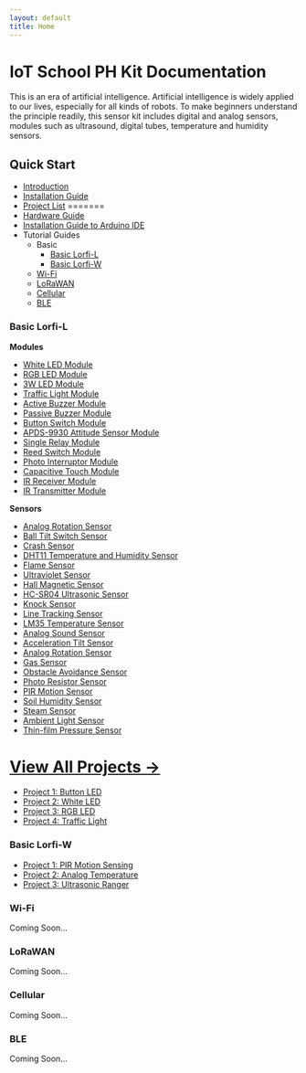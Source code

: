 ```yaml
---
layout: default
title: Home
---
```


# IoT School PH Kit Documentation

This is an era of artificial intelligence. Artificial intelligence is widely applied to our lives, especially for all kinds of robots. To make beginners understand the principle readily, this sensor kit includes digital and analog sensors, modules such as ultrasound, digital tubes, temperature and humidity sensors.

## **Quick Start**
- [Introduction](docs/introduction.html)
- [Installation Guide](docs/installation.html)
- [Project List](#Guides)
=======
- [Hardware Guide](docs/hardware-guide.html)
- [Installation Guide to Arduino IDE](docs/installation.html)
- Tutorial Guides
  - Basic
    - [Basic Lorfi-L](#basic-lorfi-l)
    - [Basic Lorfi-W](#basic-lorfi-w)
  - [Wi-Fi](#wi-fi)
  - [LoRaWAN](#lorawan)
  - [Cellular](#cellular)
  - [BLE](#ble)

### **Basic Lorfi-L**

**Modules**
- [White LED Module](/docs/projects/Basic/Lorfi-L/Components-Modules/White-LED-Module.html)
- [RGB LED Module](/docs/projects/Basic/Lorfi-L/Components-Modules/RGB-LED-Module.html)
- [3W LED Module](docs/projects/Basic/Lorfi-L/Components-Modules/3W_LED_Module.html)
- [Traffic Light Module](docs/projects/Basic/Lorfi-L/Components-Modules/Traffic-Light-Module.html)
- [Active Buzzer Module](docs/projects/Basic/Lorfi-L/Components-Modules/Active_Buzzer.html)
- [Passive Buzzer Module](docs/projects/Basic/Lorfi-L/Components-Modules/Passive-Buzzer-Module.html)
- [Button Switch Module](docs/projects/Basic/Lorfi-L/Components-Modules/Button-Switch-Module.html)
- [APDS-9930 Attitude Sensor Module](docs/projects/Basic/Lorfi-L/Components-Modules/APDS-9930-Attitude-Sensor-Module.html)
- [Single Relay Module](docs/projects/Basic/Lorfi-L/Components-Modules/Single-Relay-Module.html)
- [Reed Switch Module](docs/projects/Basic/Lorfi-L/Components-Modules/Reed-Switch-Module.html)
- [Photo Interruptor Module](docs/projects/Basic/Lorfi-L/Components-Modules/Photo-Interruptor-Module.html)
- [Capacitive Touch Module](docs/projects/Basic/Lorfi-L/Components-Modules/Capacitive-Touch-Module.html)
- [IR Receiver Module](docs/projects/Basic/Lorfi-L/Components-Modules/IR-Receiver-Module.html)
- [IR Transmitter Module](docs/projects/Basic/Lorfi-L/Components-Modules/IR-Transmitter-Module.html)

**Sensors**
- [Analog Rotation Sensor](docs/projects/Basics/Lorfi-L/Components-Sensors/Analog-Rotation-Sensor.html)
- [Ball Tilt Switch Sensor](docs/projects/Basics/Lorfi-L/Components-Sensors/Ball-Tilt-Switch-Sensor.html)
- [Crash Sensor](docs/projects/Basics/Lorfi-L/Components-Sensors/Crash-Sensor.html)
- [DHT11 Temperature and Humidity Sensor](docs/projects/Basics/Lorfi-L/Components-Sensors/DTH11-Temperature-and-Humidity-Sensor.html)
- [Flame Sensor](docs/projects/Basics/Lorfi-L/Components-Sensors/Flame-Sensor.html)
- [Ultraviolet Sensor](docs/projects/Basics/Lorfi-L/Components-Sensors/GUVA-S12SD-3528-Ultraviolet-Sensor.html)
- [Hall Magnetic Sensor](docs/projects/Basics/Lorfi-L/Components-Sensors/Hall-Magnetic-Sensor.html)
- [HC-SR04 Ultrasonic Sensor](docs/projects/Basics/Lorfi-L/Components-Sensors/HC-SR04-Ultrasonic-Sensor.html)
- [Knock Sensor](docs/projects/Basics/Lorfi-L/Components-Sensors/Knock-Sensor.html)
- [Line Tracking Sensor](docs/projects/Basics/Lorfi-L/Components-Sensors/Line-Tracking-Sensor.html)
- [LM35 Temperature Sensor](docs/projects/Basics/Lorfi-L/Components-Sensors/LM35-Temperature-Sensor.html)
- [Analog Sound Sensor](docs/projects/Basics/Lorfi-L/Components-Sensors/Analog-Sound-Sensor.html)
- [Acceleration Tilt Sensor](docs/projects/Basics/Lorfi-L/Components-Sensors/MMA8452Q-Module-Acceleration-Tilt-Sensor.html)
- [Analog Rotation Sensor](docs/projects/Basics/Lorfi-L/Components-Sensors/Analog-Rotation-Sensor.html)
- [Gas Sensor](docs/projects/Basics/Lorfi-L/Components-Sensors/Gas-Sensor.html)
- [Obstacle Avoidance Sensor](docs/projects/Basics/Lorfi-L/Components-Sensors/Obstacle-Avoidance-Sensor.html)
- [Photo Resistor Sensor](docs/projects/Basics/Lorfi-L/Components-Sensors/Photo-Resistor-Sensor.html)
- [PIR Motion Sensor](docs/projects/Basics/Lorfi-L/Components-Sensors/PIR-Motion-Sensor.html)
- [Soil Humidity Sensor](docs/projects/Basics/Lorfi-L/Components-Sensors/Soil-Humidity-Sensor.html)
- [Steam Sensor](docs/projects/Basics/Lorfi-L/Components-Sensors/Steam-Sensor.html)
- [Ambient Light Sensor](docs/projects/Basics/Lorfi-L/Components-Sensors/Ambient-Light-Sensor.html)
- [Thin-film Pressure Sensor](docs/projects/Basics/Lorfi-L/Components-Sensors/Thin-film-Pressure-Sensor.html)

[View All Projects →](docs/Guides/)
=======
- [Project 1: Button LED](/docs/projects/Basic/Lorfi-L/Button-switch-module.html)
- [Project 2: White LED](/docs/projects/Basic/Lorfi-L/Components-Modules/White-LED-Module.html)
- [Project 3: RGB LED](docs/projects/project-02-rgb-led.html)
- [Project 4: Traffic Light](docs/projects/project-03-traffic-light.html)

### **Basic Lorfi-W**

- [Project 1: PIR Motion Sensing](docs/projects/project-18-pir-motion.html)
- [Project 2: Analog Temperature](docs/projects/project-19-analog-temperature.html)
- [Project 3: Ultrasonic Ranger](docs/projects/Projects_Usecases/project-36-ultrasonic.html)

### **Wi-Fi**

Coming Soon...

### **LoRaWAN**

Coming Soon...

### **Cellular**

Coming Soon...

### **BLE**

Coming Soon...

